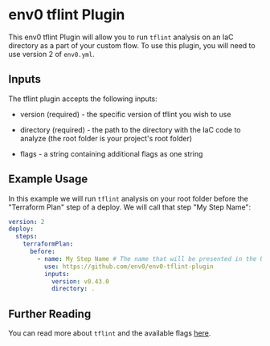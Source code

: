 # env0 tflint Plugin



This env0 tflint Plugin will allow you to run `tflint` analysis on an IaC directory as a part of your custom flow. To use this plugin, you will need to use version 2 of `env0.yml`.




## Inputs



The tflint plugin accepts the following inputs:

* version (required) - the specific version of tflint you wish to use 

* directory (required) - the path to the directory with the IaC code to analyze (the root folder is your project's root folder)

* flags - a string containing additional flags as one string


## Example Usage



In this example we will run `tflint` analysis on your root folder before the "Terraform Plan" step of a deploy. We will call that step "My Step Name":

```yaml
version: 2
deploy:
  steps:
    terraformPlan:
      before:
        - name: My Step Name # The name that will be presented in the UI for this step
          use: https://github.com/env0/env0-tflint-plugin
          inputs:
            version: v0.43.0
            directory: .

```



## Further Reading

You can read more about `tflint` and the available flags [here](https://github.com/terraform-linters/tflint#usage).